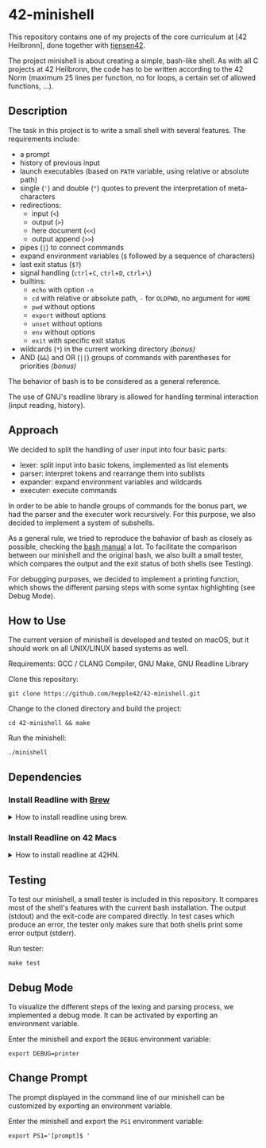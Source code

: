 # 42-minishell

This repository contains one of my projects of the core curriculum at [42 Heilbronn], done together with [tjensen42].

The project minishell is about creating a simple, bash-like shell.
As with all C projects at 42 Heilbronn, the code has to be written according to the 42 Norm (maximum 25 lines per function, no for loops, a certain set of allowed functions, ...).

## Description

The task in this project is to write a small shell with several features.
The requirements include:

- a prompt
- history of previous input
- launch executables (based on `PATH` variable, using relative or absolute path)
- single (`'`) and double (`"`) quotes to prevent the interpretation of meta-characters
- redirections:
  - input (`<`)
  - output (`>`)
  - here document (`<<`)
  - output append (`>>`)
- pipes (`|`) to connect commands
- expand environment variables (`$` followed by a sequence of characters)
- last exit status (`$?`)
- signal handling (`ctrl`+`C`, `ctrl`+`D`, `ctrl`+`\`)
- builtins:
  - `echo` with option `-n`
  - `cd` with relative or absolute path, `-` for `OLDPWD`, no argument for `HOME`
  - `pwd` without options
  - `export` without options
  - `unset` without options
  - `env` without options
  - `exit` with specific exit status
- wildcards (`*`) in the current working directory _(bonus)_
- AND (`&&`) and OR (`||`) groups of commands with parentheses for priorities _(bonus)_

The behavior of bash is to be considered as a general reference.

The use of GNU's readline library is allowed for handling terminal interaction (input reading, history).

## Approach

We decided to split the handling of user input into four basic parts:

- lexer: split input into basic tokens, implemented as list elements
- parser: interpret tokens and rearrange them into sublists
- expander: expand environment variables and wildcards
- executer: execute commands

In order to be able to handle groups of commands for the bonus part, we had the parser and the executer work recursively.
For this purpose, we also decided to implement a system of subshells.

As a general rule, we tried to reproduce the bahavior of bash as closely as possible, checking the [bash manual] a lot.
To facilitate the comparison between our minishell and the original bash, we also built a small tester, which compares the output and the exit status of both shells (see Testing).

For debugging purposes, we decided to implement a printing function, which shows the different parsing steps with some syntax highlighting (see Debug Mode).

## How to Use

The current version of minishell is developed and tested on macOS, but it should work on all UNIX/LINUX based systems as well.

Requirements: GCC / CLANG Compiler, GNU Make, GNU Readline Library

Clone this repository:
```
git clone https://github.com/hepple42/42-minishell.git
```
Change to the cloned directory and build the project:
```
cd 42-minishell && make
```
Run the minishell:
```
./minishell
```

## Dependencies

### Install Readline with [Brew]

<details>
  <summary>How to install readline using brew.</summary>
  
```
brew install readline
```

```
brew link --force readline
```

```
echo 'export C_INCLUDE_PATH="/usr/local/opt/readline/include:$C_INCLUDE_PATH"' >> ~/.zshrc
```
  
```
echo 'export LIBRARY_PATH="/usr/local/opt/readline/lib:$LIBRARY_PATH"' >> ~/.zshrc
```
  
```
source ~/.zshrc
```
  
</details>

### Install Readline on 42 Macs

<details>
  <summary>How to install readline at 42HN.</summary>

Install brew if it is not already installed:

```
rm -rf $HOME/.brew && git clone --depth=1 https://github.com/Homebrew/brew $HOME/.brew && echo 'export PATH=$HOME/.brew/bin:$PATH' >> $HOME/.zshrc && source $HOME/.zshrc && brew update
```

Install readline library:
```
brew install readline
```

```
brew link --force readline
```

```
echo 'export C_INCLUDE_PATH="$HOME/.brew/include:$C_INCLUDE_PATH"' >> ~/.zshrc
```

```
echo 'export LIBRARY_PATH="$HOME/.brew/lib:$LIBRARY_PATH"' >> ~/.zshrc
```
```
source ~/.zshrc
```
  
</details>

## Testing

To test our minishell, a small tester is included in this repository.
It compares most of the shell's features with the current bash installation.
The output (stdout) and the exit-code are compared directly.
In test cases which produce an error, the tester only makes sure that both shells print some error output (stderr). 

Run tester:
```
make test
```

## Debug Mode

To visualize the different steps of the lexing and parsing process, we implemented a debug mode.
It can be activated by exporting an environment variable.

Enter the minishell and export the `DEBUG` environment variable:
```
export DEBUG=printer
```

## Change Prompt

The prompt displayed in the command line of our minishell can be customized by exporting an environment variable.

Enter the minishell and export the `PS1` environment variable:
```
export PS1='[prompt]$ '
```

[tjensen42]: https://github.com/tjensen42

[bash manual]: https://www.gnu.org/savannah-checkouts/gnu/bash/manual/bash.html

[brew]: https://brew.sh/

